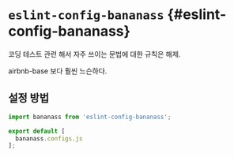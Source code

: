 # `eslint-config-bananass` {#eslint-config-bananass}

코딩 테스트 관련 해서 자주 쓰이는 문법에 대한 규칙은 해제.

airbnb-base 보다 훨씬 느슨하다.

## 설정 방법

```js
import bananass from 'eslint-config-bananass';

export default [
  bananass.configs.js
];
```
